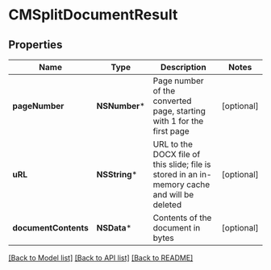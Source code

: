# CMSplitDocumentResult

## Properties
Name | Type | Description | Notes
------------ | ------------- | ------------- | -------------
**pageNumber** | **NSNumber*** | Page number of the converted page, starting with 1 for the first page | [optional] 
**uRL** | **NSString*** | URL to the DOCX file of this slide; file is stored in an in-memory cache and will be deleted | [optional] 
**documentContents** | **NSData*** | Contents of the document in bytes | [optional] 

[[Back to Model list]](../README.md#documentation-for-models) [[Back to API list]](../README.md#documentation-for-api-endpoints) [[Back to README]](../README.md)


